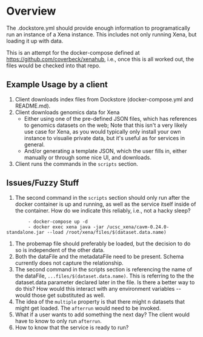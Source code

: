 # Overview

The .dockstore.yml should provide enough information to programatically
run an instance of a Xena instance. This includes not only running Xena, but loading
it up with data.

This is an attempt for the docker-compose defined at https://github.com/coverbeck/xenahub,
i.e., once this is all worked out, the files would be checked into that repo.

## Example Usage by a client

1. Client downloads index files from Dockstore (docker-compose.yml and README.md).
2. Client downloads genomics data for Xena
    * Either using one of the pre-defined JSON files, which has references to genomics datasets on the web; Note that this isn't a very likely use case for Xena, as you would typically only install your own instance to visualie private data, but it's useful as for services in general.
    * And/or generating a template JSON, which the user fills in, either manually or through some nice UI, and downloads.
3. Client runs the commands in the `scripts` section.

## Issues/Fuzzy Stuff

1. The second command in the `scripts` section should only run after the docker container is up and running, as well as the service itself inside of the container. How do we indicate this reliably, i.e., not a hacky sleep?
```
        - docker-compose up -d 
        - docker exec xena java -jar /ucsc_xena/cavm-0.24.0-standalone.jar --load /root/xena/files/$(dataset.data.name)
```
1. The probemap file should preferably be loaded, but the decision to do so is independent of the other data.
1. Both the dataFile and the metadataFile need to be present. Schema currently does not capture the relationship.
1. The second command in the scripts section is referencing the name of the dataFile, `...files/$(dataset.data.name)`. This is referring to the the dataset.data parameter declared later in the file. Is there a better way to do this? How would this interact with any environment variables -- would those get substituted as well.
1. The idea of the `multiple` property is that there might n datasets that might get loaded. The `afterrun` would need to be invoked.
1. What if a user wants to add something the next day? The client would have to know to only run `afterrun`.
1. How to know that the service is ready to run?
